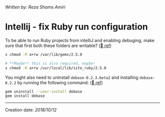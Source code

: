 _Written by: Reza Shams Amiri_
# Intellij - fix Ruby run configuration

To be able to run Ruby projects from intelliJ and enabling debuging, make sure that first both these folders are writable? ([ ref][RNGFEIRCFIRPSO])

``` sh
s chmod -R a+rw /var/lib/gems/2.5.0 

# **Maybe** this is also required, maybe!
s chmod -R a+rw /usr/local/lib/site_ruby/2.5.0 
```

You might also need to uninstall `debase-0.2.3.beta2` and installing `debase-0.2.2` by running the following command: ([ ref][IIDNFI6DDG])
``` sh
gem uninstall --user-install debase
gem install debase
```

* * *
Creation date: _2018/10/12_

[IIDNFI6DDG]: https://github.com/denofevil/debase/issues/64#issuecomment-421379092
[RNGFEIRCFIRPSO]: https://stackoverflow.com/questions/26592049/no-gemfile-found-error-in-run-configurations-for-intellij-ruby-plugin